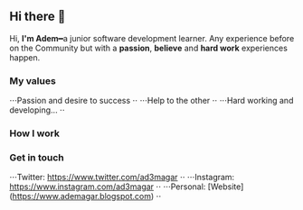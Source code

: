 ## Hi there 👋

Hi, **I'm Adem**━a junior software development learner. Any experience before on the Community but with a **passion**, **believe** and **hard work** experiences happen. 

### My values
⋅⋅⋅Passion and desire to success ⋅⋅
⋅⋅⋅Help to the other ⋅⋅
⋅⋅⋅Hard working and developing... ⋅⋅

### How I work


### Get in touch

⋅⋅⋅Twitter: https://www.twitter.com/ad3magar ⋅⋅
⋅⋅⋅Instagram: https://www.instagram.com/ad3magar ⋅⋅
⋅⋅⋅Personal: [Website] (https://www.ademagar.blogspot.com) ⋅⋅



<!--
**ademagar/ademagar** is a ✨ _special_ ✨ repository because its `README.md` (this file) appears on your GitHub profile.

Here are some ideas to get you started:

- 🔭 I’m currently working on ...
- 🌱 I’m currently learning ...
- 👯 I’m looking to collaborate on ...
- 🤔 I’m looking for help with ...
- 💬 Ask me about ...
- 📫 How to reach me: ...
- 😄 Pronouns: ...
- ⚡ Fun fact: ...
-->
